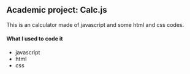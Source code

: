 ## Academic project: Calc.js
This is an calculator made of javascript and some html and css codes.

#### What I used to code it
* javascript
* html
* css
